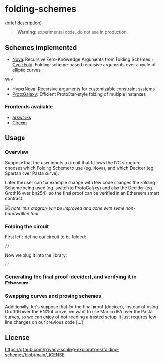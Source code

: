# folding-schemes
(brief description)

> **Warning**: experimental code, do not use in production.

## Schemes implemented
- [Nova](https://eprint.iacr.org/2021/370.pdf): Recursive Zero-Knowledge Arguments from Folding Schemes + [CycleFold](https://eprint.iacr.org/2023/1192.pdf): Folding-scheme-based recursive arguments over a cycle of elliptic curves

WIP:
- [HyperNova](https://eprint.iacr.org/2023/573.pdf): Recursive arguments for customizable constraint systems
- [ProtoGalaxy](https://eprint.iacr.org/2023/1106.pdf): Efficient ProtoStar-style folding of multiple instances

### Frontends available
- [arkworks](https://github.com/arkworks-rs)
- [Circom](https://github.com/iden3/circom)

## Usage

### Overview
Suppose that the user inputs a circuit that follows the IVC structure, chooses which Folding Scheme to use (eg. Nova), and which Decider (eg. Spartan over Pasta curve).

Later the user can for example change with few code changes the Folding Scheme being used (eg. switch to ProtoGalaxy) and also the Decider (eg. Groth16 over bn254), so the final proof can be verified in an Ethereum smart contract.

![](https://hackmd.io/_uploads/H1r7z9I32.png)
*note: this diagram will be improved and done with some non-handwritten tool.*

### Folding the circuit
First let's define our circuit to be folded:
```circom
//
```

Now we plug it into the library:
```rust
//
```

### Generating the final proof (decider), and verifying it in Ethereum

### Swapping curves and proving schemes
Additionally, let's suppose that for the final proof (decider), instead of using Groth16 over the BN254 curve, we want to use Marlin+IPA over the Pasta curves, so we can enjoy of not needing a trusted setup.
It just requires few line changes on our previous code [...]



## License
https://github.com/privacy-scaling-explorations/folding-schemes/blob/main/LICENSE
